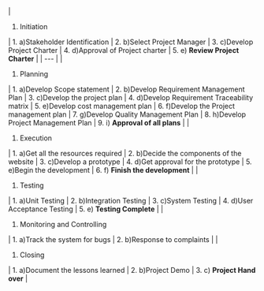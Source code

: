 
|
1. Initiation

| 1. a)Stakeholder Identification
| 2. b)Select Project Manager
| 3. c)Develop Project Charter
| 4. d)Approval of Project charter
| 5. e) **Review Project Charter**
 |
| --- |
|
1. Planning

| 1. a)Develop Scope statement
| 2. b)Develop Requirement Management Plan
| 3. c)Develop the project plan
| 4. d)Develop Requirement Traceability matrix
| 5. e)Develop cost management plan
| 6. f)Develop the Project management plan
| 7. g)Develop Quality Management Plan
| 8. h)Develop Project Management Plan
| 9. i) **Approval of all plans**
 |
|
1. Execution

| 1. a)Get all the resources required
| 2. b)Decide the components of the website
| 3. c)Develop a prototype
| 4. d)Get approval for the prototype
| 5. e)Begin the development
| 6. f) **Finish the development**
 |
|
1. Testing

| 1. a)Unit Testing
| 2. b)Integration Testing
| 3. c)System Testing
| 4. d)User Acceptance Testing
| 5. e) **Testing Complete**
 |
|
1. Monitoring and Controlling

| 1. a)Track the system for bugs
| 2. b)Response to complaints
 |
|
1. Closing

| 1. a)Document the lessons learned
| 2. b)Project Demo
| 3. c) **Project Hand over**
 |